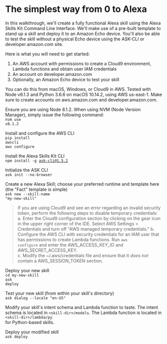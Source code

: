 # The simplest way from 0 to Alexa
In this walkthrough, we'll create a fully functional Alexa skill using the Alexa Skills Kit Command Line Interface. We'll make use of a pre-built template to stand up a skill and deploy it to an Amazon Echo device. You'll also be able to test the skill without a physical Echo device using the ASK-CLI or developer.amazon.com site.

Here is what you will need to get started:
1. An AWS account with permissions to create a Cloud9 environment, Lambda functions and obtain user IAM credentials
2. An account on developer.amazon.com
3. Optionally, an Amazon Echo device to test your skill

You can do this from macOS, Windows, or Cloud9 in AWS. 
Tested with Node v6.1.3 and Python 3.6.6 on macOS 10.14.2, using AWS us-east-1.
Make sure to create accounts on aws.amazon.com and developer.amazon.com.

Ensure you are using Node 8.1.2. When using NVM (Node Version Manager), simply issue the following command:<br>
<code>nvm use v8.1.2</code>

Install and configure the AWS CLI<br>
<code>pip install awscli</code><br>
<code>aws configure</code>

Install the Alexa Skills Kit CLI<br>
<code>npm install -g ask-cli@1.5.2</code>

Initialize the ASK CLI<br>
<code>ask init --no-browser</code>

Create a new Alexa Skill; choose your preferred runtime and template here (the "Fact" template is simple) <br>
<code>ask new --skill-name "my-new-skill"</code>

> If you are using Cloud9 and see an error regarding an invalid security token, perform the following steps to disable temporary credentials:<br>
a. Enter the Cloud9 configuration section by clicking on the gear icon in the upper right corner of the IDE. Select AWS Settings > Credentials and turn off "AWS managed temporary credentials."
b. Configure the AWS CLI with security credentials for an IAM user that has permissions to create Lambda functions. Run <code>aws configure</code> and enter the AWS_ACCESS_KEY_ID and AWS_SECRET_ACCESS_KEY.<br>
c. Modify the ~/.aws/credentials file and ensure that it <i>does not</i> contain a AWS_SESSION_TOKEN section.<br>

Deploy your new skill<br>
<code>cd my-new-skill</code><br>
<code>ask deploy</code>

Test your new skill (from within your skill's directory)<br>
<code>ask dialog --locale "en-US"</code>

Modify your skill's intent schema and Lambda function to taste. 
The intent schema is located in <code>\<skill-dir\>/models</code>. The Lambda function
  is located in <code>\<skill-dir\>/lambda/py</code><br> for Python-based skills.

Deploy your modified skill<br>
<code>ask deploy</code>








